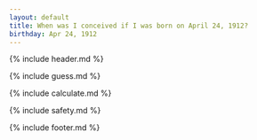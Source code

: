 ```yaml
---
layout: default
title: When was I conceived if I was born on April 24, 1912?
birthday: Apr 24, 1912
---
```


{% include header.md %}

{% include guess.md %}

{% include calculate.md %}

{% include safety.md %}

{% include footer.md %}



